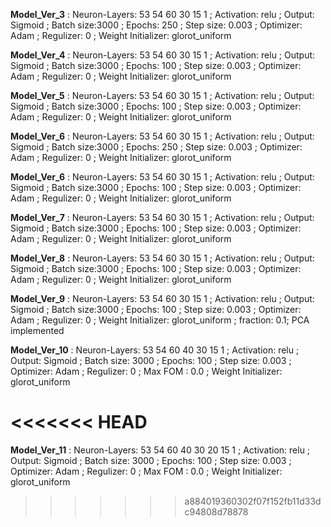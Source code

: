 
 
 **Model_Ver_3** : Neuron-Layers: 53 54 60 30 15 1 ; Activation: relu ; Output: Sigmoid ; Batch size:3000 ; Epochs: 250 ; Step size: 0.003 ; Optimizer: Adam ; Regulizer: 0 ; Weight Initializer: glorot_uniform   
 
 
 **Model_Ver_4** : Neuron-Layers: 53 54 60 30 15 1 ; Activation: relu ; Output: Sigmoid ; Batch size:3000 ; Epochs: 100 ; Step size: 0.003 ; Optimizer: Adam ; Regulizer: 0 ; Weight Initializer: glorot_uniform   
 

 
 **Model_Ver_5** : Neuron-Layers: 53 54 60 30 15 1 ; Activation: relu ; Output: Sigmoid ; Batch size:3000 ; Epochs: 100 ; Step size: 0.003 ; Optimizer: Adam ; Regulizer: 0 ; Weight Initializer: glorot_uniform   
 
 
 **Model_Ver_6** : Neuron-Layers: 53 54 60 30 15 1 ; Activation: relu ; Output: Sigmoid ; Batch size:3000 ; Epochs: 250 ; Step size: 0.003 ; Optimizer: Adam ; Regulizer: 0 ; Weight Initializer: glorot_uniform   
 
 
 **Model_Ver_6** : Neuron-Layers: 53 54 60 30 15 1 ; Activation: relu ; Output: Sigmoid ; Batch size:3000 ; Epochs: 100 ; Step size: 0.003 ; Optimizer: Adam ; Regulizer: 0 ; Weight Initializer: glorot_uniform   
 
 
 **Model_Ver_7** : Neuron-Layers: 53 54 60 30 15 1 ; Activation: relu ; Output: Sigmoid ; Batch size:3000 ; Epochs: 100 ; Step size: 0.003 ; Optimizer: Adam ; Regulizer: 0 ; Weight Initializer: glorot_uniform   
 
 
 **Model_Ver_8** : Neuron-Layers: 53 54 60 30 15 1 ; Activation: relu ; Output: Sigmoid ; Batch size:3000 ; Epochs: 100 ; Step size: 0.003 ; Optimizer: Adam ; Regulizer: 0 ; Weight Initializer: glorot_uniform   
 
 
 **Model_Ver_9** : Neuron-Layers: 53 54 60 30 15 1 ; Activation: relu ; Output: Sigmoid ; Batch size:3000 ; Epochs: 100 ; Step size: 0.003 ; Optimizer: Adam ; Regulizer: 0 ; Weight Initializer: glorot_uniform   ; fraction: 0.1; PCA implemented
 
 
 **Model_Ver_10** : Neuron-Layers: 53 54 60 40 30 15 1 ; Activation: relu ; Output: Sigmoid ; Batch size: 3000 ; Epochs: 100 ; Step size: 0.003 ; Optimizer: Adam ; Regulizer: 0 ; Max FOM : 0.0 ; Weight Initializer: glorot_uniform   
 
<<<<<<< HEAD
=======
 
 **Model_Ver_11** : Neuron-Layers: 53 54 60 40 30 20 15 1 ; Activation: relu ; Output: Sigmoid ; Batch size: 3000 ; Epochs: 100 ; Step size: 0.003 ; Optimizer: Adam ; Regulizer: 0 ; Max FOM : 0.0 ; Weight Initializer: glorot_uniform   
 
>>>>>>> a884019360302f07f152fb11d33dc94808d78878
